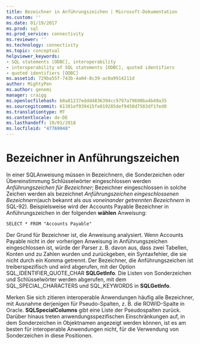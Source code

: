 ```yaml
---
title: Bezeichner in Anführungszeichen | Microsoft-Dokumentation
ms.custom: ''
ms.date: 01/19/2017
ms.prod: sql
ms.prod_service: connectivity
ms.reviewer: ''
ms.technology: connectivity
ms.topic: conceptual
helpviewer_keywords:
- SQL statements [ODBC], interoperability
- interoperability of SQL statements [ODBC], quoted identifiers
- quoted identifiers [ODBC]
ms.assetid: 729ba55f-743b-4a04-8c39-ac0a9914211d
author: MightyPen
ms.author: genemi
manager: craigg
ms.openlocfilehash: b0a81237eddd4836394cc9797a79690ba4b49a35
ms.sourcegitcommit: 61381ef939415fe019285def9450d7583df1fed0
ms.translationtype: MT
ms.contentlocale: de-DE
ms.lasthandoff: 10/01/2018
ms.locfileid: "47769048"
---
```

# <a name="quoted-identifiers"></a>Bezeichner in Anführungszeichen
In einer SQL­Anweisung müssen in Bezeichnern, die Sonderzeichen oder Übereinstimmung Schlüsselwörter eingeschlossen werden *Anführungszeichen für Bezeichner*; Bezeichner eingeschlossen in solche Zeichen werden als bezeichnet *Anführungszeichen eingeschlossenen Bezeichnern*(auch bekannt als *aus voneinander getrennten Bezeichnern* in SQL-92). Beispielsweise wird der Accounts Payable Bezeichner in Anführungszeichen in der folgenden **wählen** Anweisung:  
  
```  
SELECT * FROM "Accounts Payable"  
```  
  
 Der Grund für Bezeichner ist, die Anweisung analysiert. Wenn Accounts Payable nicht in der vorherigen Anweisung in Anführungszeichen eingeschlossen ist, würde der Parser z. B. davon aus, dass zwei Tabellen, Konten und zu Zahlen wurden und zurückgeben, ein Syntaxfehler, die sie nicht durch ein Komma getrennt. Der Bezeichner, die Anführungszeichen ist treiberspezifisch und wird abgerufen, mit der Option SQL_IDENTIFIER_QUOTE_CHAR **SQLGetInfo**. Die Listen von Sonderzeichen und Schlüsselwörter werden abgerufen, mit dem SQL_SPECIAL_CHARACTERS und SQL_KEYWORDS in **SQLGetInfo**.  
  
 Merken Sie sich zitieren interoperable Anwendungen häufig alle Bezeichner, mit Ausnahme derjenigen für Pseudo-Spalten, z. B. die ROWID-Spalte in Oracle. **SQLSpecialColumns** gibt eine Liste der Pseudospalten zurück. Darüber hinaus treten anwendungsspezifischen Einschränkungen auf, in dem Sonderzeichen in Objektnamen angezeigt werden können, ist es am besten für interoperable Anwendungen nicht, für die Verwendung von Sonderzeichen in diese Positionen.
